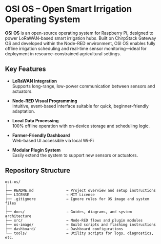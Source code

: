 # OSI OS – Open Smart Irrigation Operating System

**OSI OS** is an open-source operating system for Raspberry Pi, designed to power LoRaWAN-based smart irrigation hubs. Built on ChirpStack Gateway OS and developed within the Node-RED environment, OSI OS enables fully offline irrigation scheduling and real-time sensor monitoring—ideal for deployment in resource-constrained agricultural settings.

## Key Features
- **LoRaWAN Integration**  
  Supports long-range, low-power communication between sensors and actuators.

- **Node-RED Visual Programming**  
  Intuitive, event-based interface suitable for quick, beginner-friendly adaptation.

- **Local Data Processing**  
  100% offline operation with on-device storage and scheduling logic.

- **Farmer-Friendly Dashboard**  
  Web-based UI accessible via local Wi-Fi

- **Modular Plugin System**  
  Easily extend the system to support new sensors or actuators.

## Repository Structure
```plaintext
osi-os/
│
├── README.md               → Project overview and setup instructions
├── LICENSE                 → MIT License
├── .gitignore              → Ignore rules for OS image and system files
│
├── docs/                   → Guides, diagrams, and system architecture
├── src/                    → Node-RED flows and plugin modules
├── os-image/               → Build scripts and flashing instructions
├── dashboard/              → Dashboard configurations
└── tools/                  → Utility scripts for logs, diagnostics, etc.
